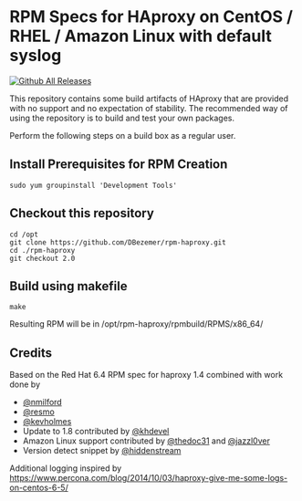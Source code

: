 # RPM Specs for HAproxy on CentOS / RHEL / Amazon Linux with default syslog

[![Github All Releases](https://img.shields.io/github/downloads/DBezemer/rpm-haproxy/total.svg)](https://github.com/DBezemer/rpm-haproxy/releases)

This repository contains some build artifacts of HAproxy that are provided with no support and no expectation of stability.
The recommended way of using the repository is to build and test your own packages.

Perform the following steps on a build box as a regular user.

## Install Prerequisites for RPM Creation

    sudo yum groupinstall 'Development Tools'

## Checkout this repository

    cd /opt
    git clone https://github.com/DBezemer/rpm-haproxy.git
    cd ./rpm-haproxy
    git checkout 2.0

## Build using makefile

    make

Resulting RPM will be in /opt/rpm-haproxy/rpmbuild/RPMS/x86_64/

## Credits

Based on the Red Hat 6.4 RPM spec for haproxy 1.4 combined with work done by

- [@nmilford](https://www.github.com/nmilford)
- [@resmo](https://www.github.com/resmo)
- [@kevholmes](https://www.github.com/kevholmes)
- Update to 1.8 contributed by [@khdevel](https://github.com/khdevel)
- Amazon Linux support contributed by [@thedoc31](https://github.com/thedoc31) and [@jazzl0ver](https://github.com/jazzl0ver)
- Version detect snippet by [@hiddenstream](https://github.com/hiddenstream)

Additional logging inspired by <https://www.percona.com/blog/2014/10/03/haproxy-give-me-some-logs-on-centos-6-5/>
